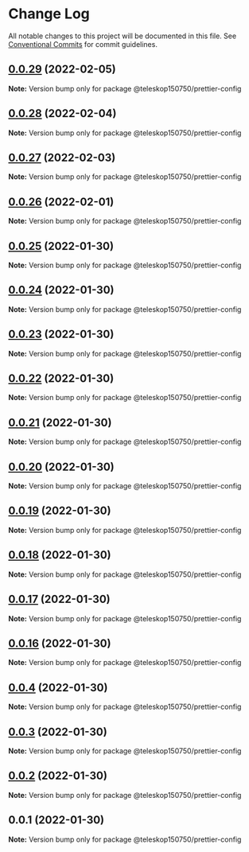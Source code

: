 # Change Log

All notable changes to this project will be documented in this file.
See [Conventional Commits](https://conventionalcommits.org) for commit guidelines.

## [0.0.29](https://github.com/teleskop150750/config/compare/v0.0.28...v0.0.29) (2022-02-05)

**Note:** Version bump only for package @teleskop150750/prettier-config





## [0.0.28](https://github.com/teleskop150750/config/compare/v0.0.27...v0.0.28) (2022-02-04)

**Note:** Version bump only for package @teleskop150750/prettier-config





## [0.0.27](https://github.com/teleskop150750/config/compare/v0.0.26...v0.0.27) (2022-02-03)

**Note:** Version bump only for package @teleskop150750/prettier-config





## [0.0.26](https://github.com/teleskop150750/config/compare/v0.0.25...v0.0.26) (2022-02-01)

**Note:** Version bump only for package @teleskop150750/prettier-config





## [0.0.25](https://github.com/teleskop150750/config/compare/v0.0.24...v0.0.25) (2022-01-30)

**Note:** Version bump only for package @teleskop150750/prettier-config





## [0.0.24](https://github.com/teleskop150750/config/compare/v0.0.23...v0.0.24) (2022-01-30)

**Note:** Version bump only for package @teleskop150750/prettier-config





## [0.0.23](https://github.com/teleskop150750/config/compare/v0.0.22...v0.0.23) (2022-01-30)

**Note:** Version bump only for package @teleskop150750/prettier-config





## [0.0.22](https://github.com/teleskop150750/config/compare/v0.0.21...v0.0.22) (2022-01-30)

**Note:** Version bump only for package @teleskop150750/prettier-config





## [0.0.21](https://github.com/teleskop150750/config/compare/v0.0.20...v0.0.21) (2022-01-30)

**Note:** Version bump only for package @teleskop150750/prettier-config





## [0.0.20](https://github.com/teleskop150750/config/compare/v0.0.19...v0.0.20) (2022-01-30)

**Note:** Version bump only for package @teleskop150750/prettier-config





## [0.0.19](https://github.com/teleskop150750/config/compare/v0.0.18...v0.0.19) (2022-01-30)

**Note:** Version bump only for package @teleskop150750/prettier-config





## [0.0.18](https://github.com/teleskop150750/config/compare/v0.0.17...v0.0.18) (2022-01-30)

**Note:** Version bump only for package @teleskop150750/prettier-config





## [0.0.17](https://github.com/teleskop150750/config/compare/v0.0.16...v0.0.17) (2022-01-30)

**Note:** Version bump only for package @teleskop150750/prettier-config





## [0.0.16](https://github.com/teleskop150750/config/compare/v0.0.4...v0.0.16) (2022-01-30)

**Note:** Version bump only for package @teleskop150750/prettier-config





## [0.0.4](https://github.com/teleskop150750/config/compare/v0.0.3...v0.0.4) (2022-01-30)

**Note:** Version bump only for package @teleskop150750/prettier-config





## [0.0.3](https://github.com/teleskop150750/config/compare/v0.0.2...v0.0.3) (2022-01-30)

**Note:** Version bump only for package @teleskop150750/prettier-config





## [0.0.2](https://github.com/teleskop150750/config/compare/v0.0.1...v0.0.2) (2022-01-30)

**Note:** Version bump only for package @teleskop150750/prettier-config





## 0.0.1 (2022-01-30)

**Note:** Version bump only for package @teleskop150750/prettier-config
